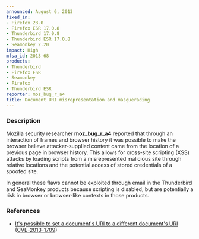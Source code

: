```yaml
---
announced: August 6, 2013
fixed_in:
- Firefox 23.0
- Firefox ESR 17.0.8
- Thunderbird 17.0.8
- Thunderbird ESR 17.0.8
- Seamonkey 2.20
impact: High
mfsa_id: 2013-68
products:
- Thunderbird
- Firefox ESR
- Seamonkey
- Firefox
- Thunderbird ESR
reporter: moz_bug_r_a4
title: Document URI misrepresentation and masquerading
---
```


<h3>Description</h3>

<p>Mozilla security researcher <strong>moz_bug_r_a4</strong> reported that
through an interaction of frames and browser history it was possible to make the
browser believe attacker-supplied content came from the location of a previous
page in browser history. This allows for cross-site scripting (XSS) attacks by
loading scripts from a misrepresented malicious site through relative locations
and the potential access of stored credentials of a spoofed site.</p>

<p class="note">In general these flaws cannot be exploited through email in the
Thunderbird and SeaMonkey products because scripting is disabled, but are
potentially a risk in browser or browser-like contexts in those products.</p>

<h3>References</h3>

<ul>
  <li><a href="https://bugzilla.mozilla.org/show_bug.cgi?id=848253">
        It's possible to set a document's URI to a different document's URI</a>
(<a href="http://cve.mitre.org/cgi-bin/cvename.cgi?name=CVE-2013-1709" class="ex-ref">CVE-2013-1709</a>)</li>
</ul>




